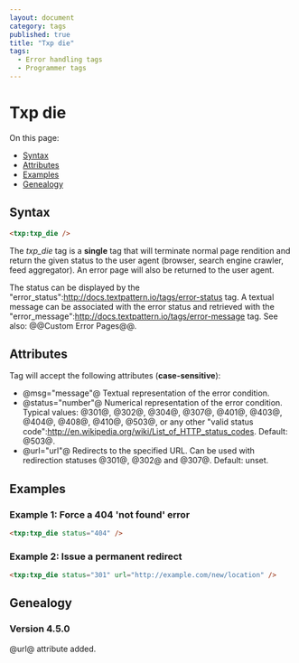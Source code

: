 ```yaml
---
layout: document
category: tags
published: true
title: "Txp die"
tags:
  - Error handling tags
  - Programmer tags
---
```


# Txp die

On this page:

* [Syntax](#user-content-syntax)
* [Attributes](#user-content-attributes)
* [Examples](#user-content-examples)
* [Genealogy](#user-content-genealogy)

## Syntax

```html
<txp:txp_die />
```

The *txp_die* tag is a __single__ tag that will terminate normal page rendition and return the given status to the user agent (browser, search engine crawler, feed aggregator). An error page will also be returned to the user agent.

The status can be displayed by the "error_status":http://docs.textpattern.io/tags/error-status tag. A textual message can be associated with the error status and retrieved with the "error_message":http://docs.textpattern.io/tags/error-message tag. See also: @@Custom Error Pages@@.

## Attributes

Tag will accept the following attributes (**case-sensitive**):

* @msg="message"@
Textual representation of the error condition.
* @status="number"@
Numerical representation of the error condition.
Typical values: @301@, @302@, @304@, @307@, @401@, @403@, @404@, @408@, @410@, @503@, or any other "valid status code":http://en.wikipedia.org/wiki/List_of_HTTP_status_codes.
Default: @503@.
* @url="url"@
Redirects to the specified URL. Can be used with redirection statuses @301@, @302@ and @307@.
Default: unset.

## Examples

### Example 1: Force a 404 'not found' error

```html
<txp:txp_die status="404" />
```

### Example 2: Issue a permanent redirect

```html
<txp:txp_die status="301" url="http://example.com/new/location" />
```

## Genealogy

### Version 4.5.0

@url@ attribute added.
